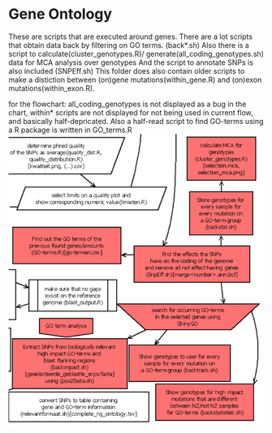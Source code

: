# Gene Ontology
These are scripts that are executed around genes.
There are a lot scripts that obtain data back by filtering on GO terms. (back\*.sh)
Also there is a script to calculate(cluster_genotypes.R)/ generate(all_coding_genotypes.sh) data for MCA analysis over genotypes
And the script to annotate SNPs is also included (SNPEff.sh)
This folder does also contain older scripts to make a distiction between (on)gene mutations(within_gene.R) and (on)exon mutations(within_exon.R).

for the flowchart: all_coding_genotypes is not displayed as a bug in the chart, within\* scripts are not displayed for not being used in current flow, and basically half-depricated.
Also a half-read script to find GO-terms using a R package is written in GO_terms.R
![flowchart](flowchart.png)
